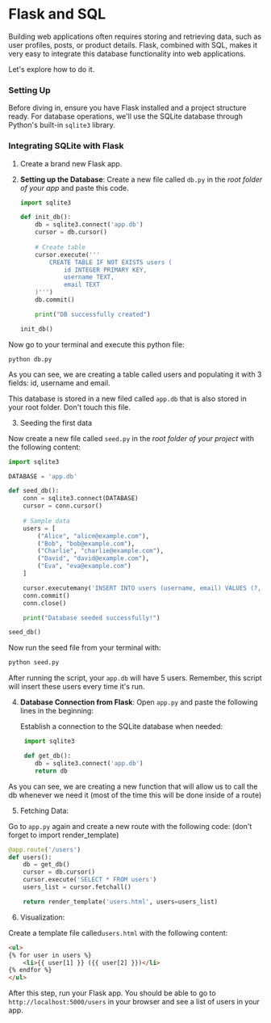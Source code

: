 # Flask and SQL
Building web applications often requires storing and retrieving data, such as user profiles, posts, or product details. Flask, combined with SQL, makes it very easy to integrate this database functionality into web applications.

Let's explore how to do it.

### Setting Up

Before diving in, ensure you have Flask installed and a project structure ready. For database operations, we'll use the SQLite database through Python's built-in `sqlite3` library.

### Integrating SQLite with Flask

1. Create a brand new Flask app.

2. **Setting up the Database**:
    Create a new file called `db.py` in the *root folder of your app* and paste this code.

    ```python
    import sqlite3

    def init_db():
        db = sqlite3.connect('app.db')
        cursor = db.cursor()
            
        # Create table
        cursor.execute('''
            CREATE TABLE IF NOT EXISTS users (
                id INTEGER PRIMARY KEY,
                username TEXT,
                email TEXT
        )''')
        db.commit()

        print("DB successfully created")

    init_db()
    ```

Now go to your terminal and execute this python file:

```
python db.py
```


As you can see, we are creating a table called users and populating it with 3 fields: id, username and email.

This database is stored in a new filed called `app.db` that is also stored in your root folder. Don't touch this file.

3. Seeding the first data

Now create a new file called `seed.py` in the *root folder of your project* with the following content:

```python
import sqlite3

DATABASE = 'app.db'

def seed_db():
    conn = sqlite3.connect(DATABASE)
    cursor = conn.cursor()
    
    # Sample data
    users = [
        ("Alice", "alice@example.com"),
        ("Bob", "bob@example.com"),
        ("Charlie", "charlie@example.com"),
        ("David", "david@example.com"),
        ("Eva", "eva@example.com")
    ]

    cursor.executemany('INSERT INTO users (username, email) VALUES (?, ?)', users)
    conn.commit()
    conn.close()

    print("Database seeded successfully!")

seed_db()
```

Now run the seed file from your terminal with:

```sh
python seed.py
```

After running the script, your `app.db` will have 5 users. Remember, this script will insert these users every time it's run.

4. **Database Connection from Flask**:
   Open `app.py` and paste the following lines in the beginning:
   
   Establish a connection to the SQLite database when needed:

   ```python
    import sqlite3

    def get_db():
       db = sqlite3.connect('app.db')
       return db
   ```

As you can see, we are creating a new function that will allow us to call the db whenever we need it (most of the time this will be done inside of a route)

5. Fetching Data:

Go to `app.py` again and create a new route with the following code: (don't forget to import render_template)

```python
@app.route('/users')
def users():
    db = get_db()
    cursor = db.cursor()
    cursor.execute('SELECT * FROM users')
    users_list = cursor.fetchall()

    return render_template('users.html', users=users_list)
```

6. Visualization:

Create a template file called`users.html` with the following content:

```html
<ul>
{% for user in users %}
    <li>{{ user[1] }} ({{ user[2] }})</li>
{% endfor %}
</ul>
```

After this step, run your Flask app. You should be able to go to `http://localhost:5000/users` in your browser and see a list of users in your app.